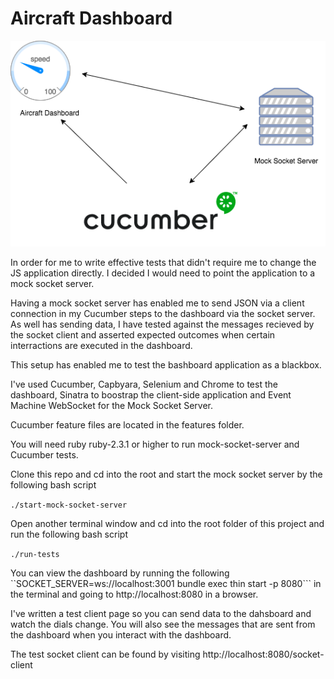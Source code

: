 # Aircraft Dashboard

![testing diagram](./dashboard-testing.png)

In order for me to write effective tests that didn't require me to change the JS application directly. I decided I would need to point the application to a mock socket server. 

Having a mock socket server has enabled me to send JSON via a client connection in my Cucumber steps to the dashboard via the socket server.
As well has sending data, I have tested against the messages recieved by the socket client and asserted expected outcomes when certain interractions are executed in the dashboard.

This setup has enabled me to test the bashboard application as a blackbox.

I've used Cucumber, Capbyara, Selenium and Chrome to test the dashboard, Sinatra to boostrap the client-side application and Event Machine WebSocket for the Mock Socket Server.

Cucumber feature files are located in the features folder.

You will need ruby ruby-2.3.1 or higher to run mock-socket-server and Cucumber tests.

Clone this repo and cd into the root and start the mock socket server by the following bash script

```./start-mock-socket-server```

Open another terminal window and cd into the root folder of this project and run the following bash script

```./run-tests```


You can view the dashboard by running the following ``SOCKET_SERVER=ws://localhost:3001 bundle exec thin start -p 8080``` in the terminal and going to http://localhost:8080 in a browser. 

I've written a test client page so you can send data to the dahsboard and watch the dials change. You will also see the messages that are sent from the dashboard when you interact with the dashboard.

The test socket client can be found by visiting http://localhost:8080/socket-client


